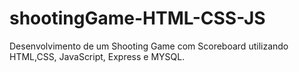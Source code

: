# shootingGame-HTML-CSS-JS
Desenvolvimento de um Shooting Game com Scoreboard utilizando HTML,CSS, JavaScript, Express e MYSQL.
